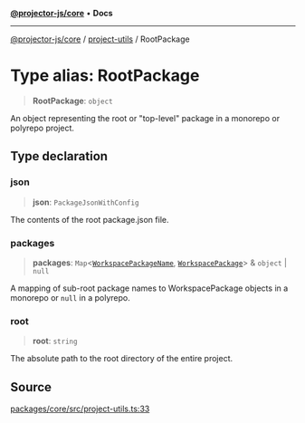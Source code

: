 [**@projector-js/core**](../../README.md) • **Docs**

***

[@projector-js/core](../../README.md) / [project-utils](../README.md) / RootPackage

# Type alias: RootPackage

> **RootPackage**: `object`

An object representing the root or "top-level" package in a monorepo or
polyrepo project.

## Type declaration

### json

> **json**: `PackageJsonWithConfig`

The contents of the root package.json file.

### packages

> **packages**: `Map`\<[`WorkspacePackageName`](WorkspacePackageName.md), [`WorkspacePackage`](WorkspacePackage.md)\> & `object` \| `null`

A mapping of sub-root package names to WorkspacePackage objects in a
monorepo or `null` in a polyrepo.

### root

> **root**: `string`

The absolute path to the root directory of the entire project.

## Source

[packages/core/src/project-utils.ts:33](https://github.com/Xunnamius/projector/blob/eaae74353ca5b35a9a0ca3db8a554376fec1dd9b/packages/core/src/project-utils.ts#L33)
